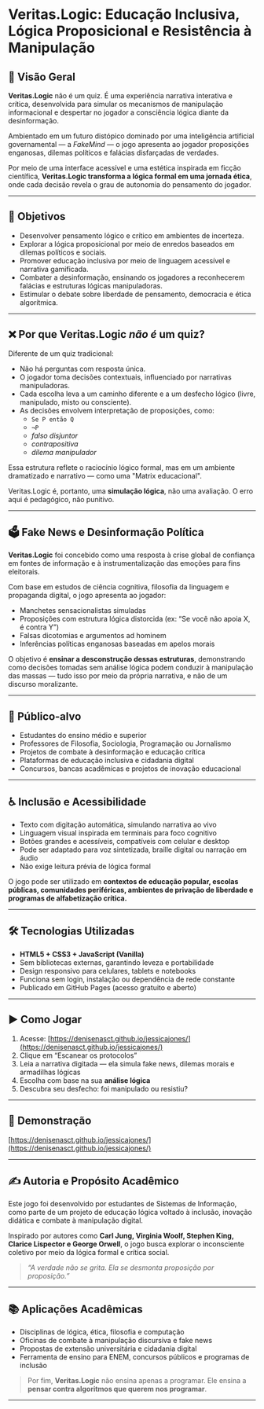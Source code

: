 # Veritas.Logic: Educação Inclusiva, Lógica Proposicional e Resistência à Manipulação

## 🧠 Visão Geral

**Veritas.Logic** não é um quiz. É uma experiência narrativa interativa e crítica, desenvolvida para simular os mecanismos de manipulação informacional e despertar no jogador a consciência lógica diante da desinformação.

Ambientado em um futuro distópico dominado por uma inteligência artificial governamental — a *FakeMind* — o jogo apresenta ao jogador proposições enganosas, dilemas políticos e falácias disfarçadas de verdades.

Por meio de uma interface acessível e uma estética inspirada em ficção científica, **Veritas.Logic transforma a lógica formal em uma jornada ética**, onde cada decisão revela o grau de autonomia do pensamento do jogador.

---

## 🎯 Objetivos

- Desenvolver pensamento lógico e crítico em ambientes de incerteza.
- Explorar a lógica proposicional por meio de enredos baseados em dilemas políticos e sociais.
- Promover educação inclusiva por meio de linguagem acessível e narrativa gamificada.
- Combater a desinformação, ensinando os jogadores a reconhecerem falácias e estruturas lógicas manipuladoras.
- Estimular o debate sobre liberdade de pensamento, democracia e ética algorítmica.

---

## ❌ Por que Veritas.Logic *não é* um quiz?

Diferente de um quiz tradicional:

- Não há perguntas com resposta única.
- O jogador toma decisões contextuais, influenciado por narrativas manipuladoras.
- Cada escolha leva a um caminho diferente e a um desfecho lógico (livre, manipulado, misto ou consciente).
- As decisões envolvem interpretação de proposições, como:
  - `Se P então Q`
  - `¬P`
  - *falso disjuntor*
  - *contrapositiva*
  - *dilema manipulador*

Essa estrutura reflete o raciocínio lógico formal, mas em um ambiente dramatizado e narrativo — como uma "Matrix educacional".

Veritas.Logic é, portanto, uma **simulação lógica**, não uma avaliação. O erro aqui é pedagógico, não punitivo.

---

## 🗳️ Fake News e Desinformação Política

**Veritas.Logic** foi concebido como uma resposta à crise global de confiança em fontes de informação e à instrumentalização das emoções para fins eleitorais.

Com base em estudos de ciência cognitiva, filosofia da linguagem e propaganda digital, o jogo apresenta ao jogador:

- Manchetes sensacionalistas simuladas
- Proposições com estrutura lógica distorcida (ex: “Se você não apoia X, é contra Y”)
- Falsas dicotomias e argumentos ad hominem
- Inferências políticas enganosas baseadas em apelos morais

O objetivo é **ensinar a desconstrução dessas estruturas**, demonstrando como decisões tomadas sem análise lógica podem conduzir à manipulação das massas — tudo isso por meio da própria narrativa, e não de um discurso moralizante.

---

## 👥 Público-alvo

- Estudantes do ensino médio e superior
- Professores de Filosofia, Sociologia, Programação ou Jornalismo
- Projetos de combate à desinformação e educação crítica
- Plataformas de educação inclusiva e cidadania digital
- Concursos, bancas acadêmicas e projetos de inovação educacional

---

## ♿ Inclusão e Acessibilidade

- Texto com digitação automática, simulando narrativa ao vivo
- Linguagem visual inspirada em terminais para foco cognitivo
- Botões grandes e acessíveis, compatíveis com celular e desktop
- Pode ser adaptado para voz sintetizada, braille digital ou narração em áudio
- Não exige leitura prévia de lógica formal

O jogo pode ser utilizado em **contextos de educação popular, escolas públicas, comunidades periféricas, ambientes de privação de liberdade e programas de alfabetização crítica.**

---

## 🛠 Tecnologias Utilizadas

- **HTML5 + CSS3 + JavaScript (Vanilla)**
- Sem bibliotecas externas, garantindo leveza e portabilidade
- Design responsivo para celulares, tablets e notebooks
- Funciona sem login, instalação ou dependência de rede constante
- Publicado em GitHub Pages (acesso gratuito e aberto)

---

## ▶️ Como Jogar

1. Acesse: [https://denisenasct.github.io/jessicajones/](https://denisenasct.github.io/jessicajones/)
2. Clique em “Escanear os protocolos”
3. Leia a narrativa digitada — ela simula fake news, dilemas morais e armadilhas lógicas
4. Escolha com base na sua **análise lógica**
5. Descubra seu desfecho: foi manipulado ou resistiu?

---

## 🧪 Demonstração

[https://denisenasct.github.io/jessicajones/](https://denisenasct.github.io/jessicajones/)

---

## ✍️ Autoria e Propósito Acadêmico

Este jogo foi desenvolvido por estudantes de Sistemas de Informação, como parte de um projeto de educação lógica voltado à inclusão, inovação didática e combate à manipulação digital.

Inspirado por autores como **Carl Jung, Virginia Woolf, Stephen King, Clarice Lispector e George Orwell**, o jogo busca explorar o inconsciente coletivo por meio da lógica formal e crítica social.

> *“A verdade não se grita. Ela se desmonta proposição por proposição.”*

---

## 📚 Aplicações Acadêmicas

- Disciplinas de lógica, ética, filosofia e computação
- Oficinas de combate à manipulação discursiva e fake news
- Propostas de extensão universitária e cidadania digital
- Ferramenta de ensino para ENEM, concursos públicos e programas de inclusão

> Por fim, **Veritas.Logic** não ensina apenas a programar. Ele ensina a **pensar contra algoritmos que querem nos programar**.

---

